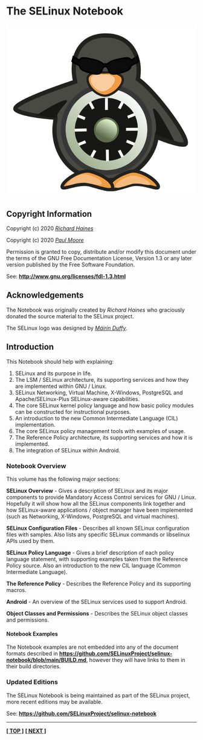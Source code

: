 <!-- %STYLESTART%(text-align:center;) -->

<!-- %STYLESTART%(font-size:400%) -->
# The SELinux Notebook
<!-- %STYLEEND% -->

<!-- %STYLESTART%(display:block;margin-left:auto;margin-right:auto;padding:2em) -->
![](./images/selinux-penguin.svg)
<!-- %STYLEEND% -->

**<!-- %DATE% -->**
<!-- %GITHEAD% -->

<!-- %STYLEEND% -->

<!-- %PAGEBREAK% -->

## Copyright Information

Copyright (c) 2020 [*Richard Haines*](mailto:richard_c_haines@btinternet.com)

Copyright (c) 2020 [*Paul Moore*](mailto:paul@paul-moore.com)

Permission is granted to copy, distribute and/or modify this document
under the terms of the GNU Free Documentation License, Version 1.3 or
any later version published by the Free Software Foundation.

See: **<http://www.gnu.org/licenses/fdl-1.3.html>**

## Acknowledgements

The Notebook was originally created by *Richard Haines* who graciously donated
the source material to the SELinux project.

The SELinux logo was designed by [*Máirín Duffy*](https://blog.linuxgrrl.com).

<!-- %PAGEBREAK% -->

## Introduction

This Notebook should help with explaining:

1.  SELinux and its purpose in life.
2.  The LSM / SELinux architecture, its supporting services and how they
    are implemented within GNU / Linux.
3.  SELinux Networking, Virtual Machine, X-Windows, PostgreSQL and
    Apache/SELinux-Plus SELinux-aware capabilities.
4.  The core SELinux kernel policy language and how basic policy modules
    can be constructed for instructional purposes.
5.  An introduction to the new Common Intermediate Language (CIL)
    implementation.
6.  The core SELinux policy management tools with examples of usage.
7.  The Reference Policy architecture, its supporting services and how
    it is implemented.
8.  The integration of SELinux within Android.

### Notebook Overview

This volume has the following major sections:

**SELinux Overview** - Gives a description of SELinux and its major
components to provide Mandatory Access Control services for GNU / Linux.
Hopefully it will show how all the SELinux components link together and
how SELinux-aware applications / object manager have been implemented
(such as Networking, X-Windows, PostgreSQL and virtual machines).

**SELinux Configuration Files** - Describes all known SELinux
configuration files with samples. Also lists any specific SELinux
commands or libselinux APIs used by them.

**SELinux Policy Language** - Gives a brief description of each policy
language statement, with supporting examples taken from the Reference
Policy source. Also an introduction to the new CIL language (Common
Intermediate Language).

**The Reference Policy** - Describes the Reference Policy and its
supporting macros.

**Android** - An overview of the SELinux services used to support
Android.

**Object Classes and Permissions** - Describes the SELinux object
classes and permissions.

#### Notebook Examples

The Notebook examples are not embedded into any of the document formats
described in
**<https://github.com/SELinuxProject/selinux-notebook/blob/main/BUILD.md>**,
however they will have links to them in their build directories.

### Updated Editions

The SELinux Notebook is being maintained as part of the SELinux project, more
recent editions may be available.

See: **<https://github.com/SELinuxProject/selinux-notebook>**

<!-- %CUTHERE% -->

---
 **[[ TOP ]](#)** **[[ NEXT ]](toc.md)**
